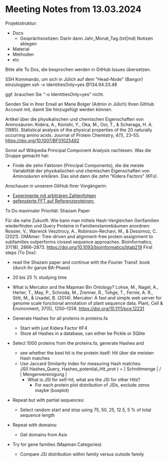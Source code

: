 # Meeting Notes from 13.03.2024

Projektstruktur:
- Docs
  - Gesprächsnotizen: Darin dann Jahr_Monat_Tag.(txt|md) Notizen ablegen
- Material
- Methoden 
- etc

Bitte alle To Dos, die besprochen werden in GitHub Issues übersetzen.

SSH Kommando, um sich in Jülich auf dem "Head-Node" (Bangor) einzuloggen
 ssh -o IdentitiesOnly=yes <ihr-nutzername>@134.94.33.48

ggf. brauchen Sie "-o IdentitiesOnly=yes" nicht.

Senden Sie in Ihrer Email an Marie Bolger (Admin in Jülich) Ihren GitHub Account mit,
damit Sie hinzugefügt werden können.

Artikel über die physikalischen und chemischen Eigenschaften von Aminosäuren:
Kidera, A., Konishi, Y., Oka, M., Ooi, T., & Scheraga, H. A. (1985). Statistical analysis of the physical properties of the 20 naturally occurring amino acids. Journal of Protein Chemistry, 4(1), 23–55. https://doi.org/10.1007/BF01025492

Sonst auf Wikipedia Principal Component Analysis nachlesen.
Was die Gruppe gemacht hat:
- Finde die zehn Faktoren (Principal Components), die die meiste Variabilität der physikalischen und chemischen Eigenschaften von Aminosäuren erklären.
Das sind dann die zehn "Kidera Factors" (KFs). 

Anschauen in unserem GitHub Ihrer Vorgängerin:
- [Experimente mit arbiträren Zahlenfolgen](https://github.com/usadellab/prot-fin/blob/master/Lab-notebook/01-exp-periodicSignals/01-FFT-periodic-signal.ipynb)
- [gefensterte FFT auf Referenzproteinen:](https://github.com/usadellab/prot-fin/blob/master/Lab-notebook/03-exp-FFT-proteins/3-2-2-windowed-FFT-proteins.ipynb)


To Do maximaler Priorität: Shazam Paper 

Für die nahe Zukunft: Wie kann man mittels Hash-Vergleichen Genfamilien wiederfinden und Query Proteine in Familienstammbäumen anordnen:
Rossier, V., Warwick Vesztrocy, A., Robinson-Rechavi, M., & Dessimoz, C. (2021). OMAmer: Tree-driven and alignment-free protein assignment to subfamilies outperforms closest sequence approaches. Bioinformatics, 37(18), 2866–2873. https://doi.org/10.1093/bioinformatics/btab219
First steps (To Dos): 

- read the Shazam paper and continue with the Fourier Transf. book (durch Ihr ganze BA-Phase)
- 20 bis 25 % studying time
- What is Mercator and the Mapman Bin Ontology?
  Lohse, M., Nagel, A., Herter, T., May, P., Schroda, M., Zrenner, R., Tohge, T., Fernie, A. R., Stitt, M., & Usadel, B. (2014). Mercator: A fast and simple web server for genome scale functional annotation of plant sequence data. Plant, Cell & Environment, 37(5), 1250–1258. https://doi.org/10.1111/pce.12231

- Generate Hashes for all proteins in proteins.fa
  - Start with just Kidera Factor KF4
  - Store all Hashes in a database, can either be Pickle or SQlite
- Select 1000 proteins from the proteins.fa, generate Hashes and 
  - see whether the best hit is the protein itself: Hit über die meisten Hash matches
  - Use Jaccard Similarity Index for measuring Hash matches:<br>JSI( Hashes_Query, Hashes_potential_Hit_prot ) = | Schnittmenge | / | Mengenvereinigung |
    - What is JSI for self-hit, what are the JSI for other Hits?
      - For each protein plot distribution of JSIs, exclude zeros maybe (boxplot) 
- Repeat but with partial sequences:
  - Select random start and stop using 75, 50, 25, 12.5, 5 % of total sequence length
- Repeat with domains:
  - Get domains from Asis
- Try for gene families (Mapman Categories)
  - Compare JSI distribution within family versus outside family
